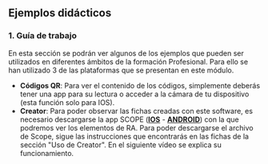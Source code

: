 ## Ejemplos didácticos

### 1\. Guía de trabajo

En esta sección se podrán ver algunos de los ejemplos que pueden ser utilizados en diferentes ámbitos de la formación Profesional. Para ello se han utilizado 3 de las plataformas que se presentan en este módulo.

*   **Códigos QR**: Para ver el contenido de los códigos, simplemente deberás tener una app para su lectura o acceder a la cámara de tu dispositivo (esta función solo para IOS).
*   **Creator**: Para poder observar las fichas creadas con este software, es necesario descargarse la app SCOPE (**[IOS](https://itunes.apple.com/es/app/scope/id1267294165?mt=8)** - **[ANDROID](https://play.google.com/store/apps/details?id=com.aumentaty.scope&hl=es)**) con la que podremos ver los elementos de RA. Para poder descargarse el archivo de Scope, sigue las instrucciones que encontrarás en las fichas de la sección "Uso de Creator". En el siguiente vídeo se explica su funcionamiento. 

[  
](https://youtu.be/WM7qUTpqAmY)